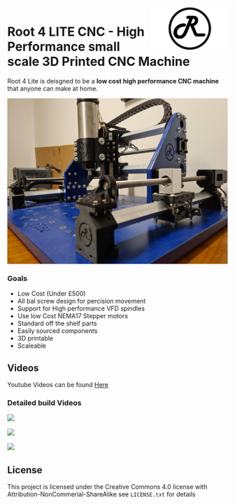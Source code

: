 <img align="right" width=175 src="https://raw.githubusercontent.com/RootCNC/Root_4_Lite/main/Media/R_Logo.png" />

# Root 4 LITE CNC - High Performance small scale 3D Printed CNC Machine 

Root 4 Lite is deisgned to be a **low cost high performance CNC machine** that anyone can make at home.

<img align="center" width=600 src="https://raw.githubusercontent.com/RootCNC/Root_4_Lite/main/Media/Root_4_Lite.jpg" />

### Goals
- Low Cost (Under £500)
- All bal screw design for percision movement
- Support for High performance VFD spindles
- Use low Cost NEMA17 Stepper motors
- Standard off the shelf parts
- Easily sourced components
- 3D printable
- Scaleable

## Videos

Youtube Videos can be found [Here](https://www.youtube.com/sailorpete12)

### Detailed build Videos

[![](http://img.youtube.com/vi/DjvXqU2bEzY/0.jpg)](http://www.youtube.com/watch?v=DjvXqU2bEzY "")

[![](http://img.youtube.com/vi/-5PmiW85Cyw/0.jpg)](http://www.youtube.com/watch?v=-5PmiW85Cyw "")

[![](http://img.youtube.com/vi/_y3V89cwmr8/0.jpg)](http://www.youtube.com/watch?v=_y3V89cwmr8 "")

## License

This project is licensed under the Creative Commons 4.0 license with 
Attribution-NonCommerial-ShareAlike see `LICENSE.txt` for details

